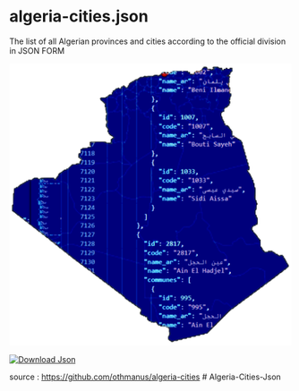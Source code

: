 # algeria-cities.json

The list of all Algerian provinces and cities according to the official division in JSON FORM

![](screenShots/carte-algerie-ilies-ouldmenouer.png)

 <p>
    <a href='https://github.com/ilies-space/algeria-cities-json/blob/main/algeria-cities.json'><img alt='Download Json' src='https://www.gigabyte.com/FileUpload/BR/KeyFeature/1194/images/download-black.png' width='25%' /></a>
  </p>

source : https://github.com/othmanus/algeria-cities
#   A l g e r i a - C i t i e s - J s o n 
 
 